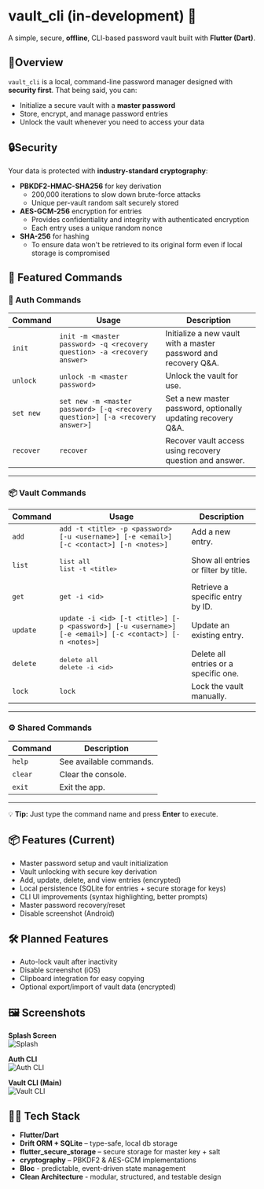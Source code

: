 # vault_cli (in-development) 🔐
A simple, secure, **offline**, CLI-based password vault built with **Flutter (Dart)**.

## 🚀Overview
`vault_cli` is a local, command-line password manager designed with **security first**.
That being said, you can:
- Initialize a secure vault with a **master password**
- Store, encrypt, and manage password entries
- Unlock the vault whenever you need to access your data

## 🔒Security
Your data is protected with **industry-standard cryptography**:

- **PBKDF2-HMAC-SHA256** for key derivation
    - 200,000 iterations to slow down brute-force attacks
    - Unique per-vault random salt securely stored
- **AES-GCM-256** encryption for entries
    - Provides confidentiality and integrity with authenticated encryption
    - Each entry uses a unique random nonce
- **SHA-256** for hashing
    - To ensure data won't be retrieved to its original form even if local storage is compromised

## 🔑 Featured Commands

### 🔐 Auth Commands
| Command   | Usage                                                                          | Description                                                     |
|-----------|--------------------------------------------------------------------------------|-----------------------------------------------------------------|
| `init`    | `init -m <master password> -q <recovery question> -a <recovery answer>`        | Initialize a new vault with a master password and recovery Q&A. |
| `unlock`  | `unlock -m <master password>`                                                  | Unlock the vault for use.                                       |
| `set new` | `set new -m <master password> [-q <recovery question>] [-a <recovery answer>]` | Set a new master password, optionally updating recovery Q&A.    |
| `recover` | `recover`                                                                      | Recover vault access using recovery question and answer.        |

---

### 📦 Vault Commands
| Command  | Usage                                                                                                  | Description                           |
|----------|--------------------------------------------------------------------------------------------------------|---------------------------------------|
| `add`    | `add -t <title> -p <password> [-u <username>] [-e <email>] [-c <contact>] [-n <notes>]`                | Add a new entry.                      |
| `list`   | <pre>list all<br>list -t &lt;title&gt;</pre>                                                           | Show all entries or filter by title.  |
| `get`    | `get -i <id>`                                                                                          | Retrieve a specific entry by ID.      |
| `update` | `update -i <id> [-t <title>] [-p <password>] [-u <username>] [-e <email>] [-c <contact>] [-n <notes>]` | Update an existing entry.             |
| `delete` | <pre>delete all<br>delete -i &lt;id&gt;</pre>                                                          | Delete all entries or a specific one. |
| `lock`   | `lock`                                                                                                 | Lock the vault manually.              |

---

### ⚙️ Shared Commands
| Command | Description             |
|---------|-------------------------|
| `help`  | See available commands. |
| `clear` | Clear the console.      |
| `exit`  | Exit the app.           |

---

💡 **Tip:** Just type the command name and press **Enter** to execute.

## 📦 Features (Current)
- Master password setup and vault initialization
- Vault unlocking with secure key derivation
- Add, update, delete, and view entries (encrypted)
- Local persistence (SQLite for entries + secure storage for keys)
- CLI UI improvements (syntax highlighting, better prompts)
- Master password recovery/reset
- Disable screenshot (Android)

## 🛠 Planned Features
- Auto-lock vault after inactivity
- Disable screenshot (iOS)
- Clipboard integration for easy copying
- Optional export/import of vault data (encrypted)

## 🖼 Screenshots

**Splash Screen**  
![Splash](assets/images/splash.png)

**Auth CLI**  
![Auth CLI](assets/images/auth_cli.png)

**Vault CLI (Main)**  
![Vault CLI](assets/images/vault_cli.png)

## 🧑‍💻 Tech Stack
- **Flutter/Dart**
- **Drift ORM + SQLite** – type-safe, local db storage
- **flutter_secure_storage** – secure storage for master key + salt
- **cryptography** – PBKDF2 & AES-GCM implementations
- **Bloc** - predictable, event-driven state management
- **Clean Architecture** - modular, structured, and testable design
